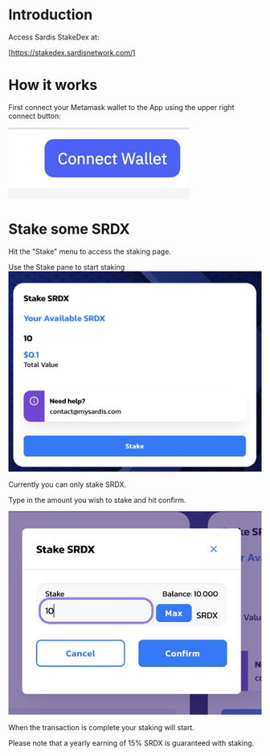 # Introduction

Access Sardis StakeDex at:

[https://stakedex.sardisnetwork.com/]


# How it works

First connect your Metamask wallet to the App using the upper right connect button:

![Connect metamask](connectmmbridge.jpg)


# Stake some SRDX

Hit the "Stake" menu to access the staking page. <br>

Use the Stake pane to start staking <br>
![Hit the Stake button](availablesrdx.jpg)

Currently you can only stake SRDX.<br>

Type in the amount you wish to stake and hit confirm.<br>

![Confirm the amount of SRDX to stake](confirm.jpg)

When the transaction is complete your staking will start. <br>

Please note that a yearly earning of 15% SRDX is guaranteed with staking.
